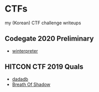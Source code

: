 # CTFs
my (Korean) CTF challenge writeups

## Codegate 2020 Preliminary
- [winterpreter](codegate2020quals/winterpreter)


## HITCON CTF 2019 Quals
- [dadadb](hitcon2019quals/dadadb)
- [Breath Of Shadow](hitcon2019quals/Breath_Of_Shadow)
